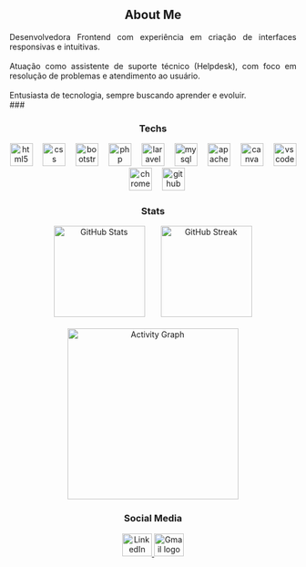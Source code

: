 <h2 align="center">About Me</h2>

<p style="text-align: justify; max-width: 800px; margin: 0 auto;">
  Desenvolvedora Frontend com experiência em criação de interfaces responsivas e intuitivas.<br><br>
  Atuação como assistente de suporte técnico (Helpdesk), com foco em resolução de problemas e atendimento ao usuário.<br><br>
  Entusiasta de tecnologia, sempre buscando aprender e evoluir.
</p>
###

<h3 align="center">Techs</h3>

<div align="center">
  <img src="https://cdn.jsdelivr.net/gh/devicons/devicon/icons/html5/html5-original.svg" height="40" alt="html5 logo" />
  <img width="10" />
  <img src="https://cdn.jsdelivr.net/gh/devicons/devicon/icons/css3/css3-original.svg" height="40" alt="css logo" />
  <img width="10" />
  <img src="https://cdn.jsdelivr.net/gh/devicons/devicon/icons/bootstrap/bootstrap-original.svg" height="40" alt="bootstrap logo" />
  <img width="10" />
  <img src="https://cdn.jsdelivr.net/gh/devicons/devicon/icons/php/php-original.svg" height="40" alt="php logo" />
  <img width="10" />
  <img src="https://cdn.jsdelivr.net/gh/devicons/devicon/icons/laravel/laravel-original.svg" height="40" alt="laravel logo" />
  <img width="10" />
  <img src="https://cdn.jsdelivr.net/gh/devicons/devicon/icons/mysql/mysql-original.svg" height="40" alt="mysql logo" />
  <img width="10" />
  <img src="https://cdn.jsdelivr.net/gh/devicons/devicon/icons/apache/apache-original.svg" height="40" alt="apache logo" />
  <img width="10" />
  <img src="https://cdn.jsdelivr.net/gh/devicons/devicon/icons/canva/canva-original.svg" height="40" alt="canva logo" />
  <img width="10" />
  <img src="https://cdn.jsdelivr.net/gh/devicons/devicon/icons/vscode/vscode-original.svg" height="40" alt="vscode logo" />
  <img width="10" />
  <img src="https://cdn.jsdelivr.net/gh/devicons/devicon/icons/chrome/chrome-original.svg" height="40" alt="chrome logo" />
  <img width="10" />
  <img src="https://cdn.jsdelivr.net/gh/devicons/devicon/icons/github/github-original.svg" height="40" alt="github logo" />
</div>

###

<h3 align="center">Stats</h3>

<div align="center">
  <img src="https://github-readme-stats.vercel.app/api?username=Josi329&hide_title=false&hide_rank=false&show_icons=true&include_all_commits=true&count_private=true&disable_animations=false&theme=dracula&locale=en&hide_border=false" height="160" alt="GitHub Stats" />
  <img width="20" />
  <img src="https://streak-stats.demolab.com?user=Josi329&locale=en&mode=daily&theme=dracula&hide_border=false&border_radius=5" height="160" alt="GitHub Streak" />
</div>

<br>

<div align="center">
  <img src="https://github-readme-activity-graph.vercel.app/graph?username=Josi329&radius=16&theme=react&area=true" height="300" alt="Activity Graph" />
</div>

###

<h3 align="center">Social Media</h3>

<div align="center">
  <a href="https://www.linkedin.com/in/josiane-samunda" target="_blank">
    <img src="https://raw.githubusercontent.com/maurodesouza/profile-readme-generator/master/src/assets/icons/social/linkedin/default.svg" width="52" height="40" alt="LinkedIn logo" />
  </a>
  <a href="mailto:josianenicolina@gmail.com" target="_blank">
    <img src="https://raw.githubusercontent.com/maurodesouza/profile-readme-generator/master/src/assets/icons/social/gmail/default.svg" width="52" height="40" alt="Gmail logo" />
  </a>
</div>


